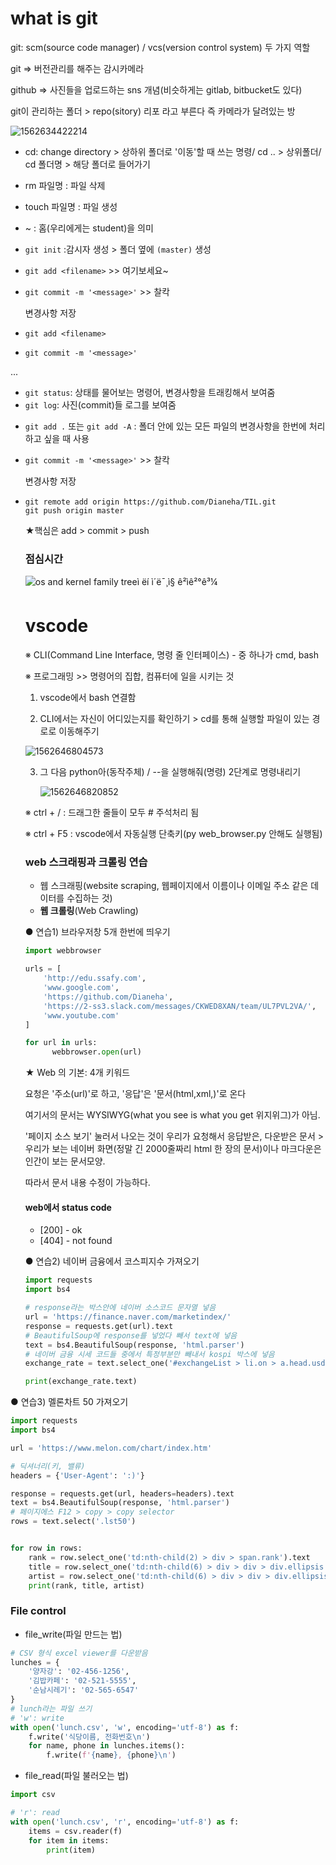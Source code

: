 # what is git

git: scm(source code manager) / vcs(version control system) 두 가지 역할

git => 버전관리를 해주는 감시카메라

github => 사진들을 업로드하는 sns 개념(비슷하게는 gitlab, bitbucket도 있다)

git이 관리하는 폴더 > repo(sitory) 리포 라고 부른다 즉 카메라가 달려있는 방

![1562634422214](C:\Users\student\AppData\Roaming\Typora\typora-user-images\1562634422214.png)

* cd: change directory > 상하위 폴더로 '이동'할 때 쓰는 명령/ cd .. > 상위폴더/ cd 폴더명 > 해당 폴더로 들어가기
* rm 파일명 : 파일 삭제
* touch 파일명 : 파일 생성
* ~ : 홈(우리에게는 student)을 의미



* `git init` :감시자 생성 > 폴더 옆에 `(master)` 생성

* `git add <filename>` >> 여기보세요~

* `git commit -m '<message>'` >> 찰칵

  변경사항 저장

* `git add <filename>`

* `git commit -m '<message>'`

... 

- `git status`: 상태를 물어보는 명령어, 변경사항을 트래킹해서 보여줌
- `git log`: 사진(commit)들 로그를 보여줌



* `git add .`  또는 `git add -A` : 폴더 안에 있는 모든 파일의 변경사항을 한번에 처리하고 싶을 때 사용

* `git commit -m '<message>'` >> 찰칵

  변경사항 저장

* ```
  git remote add origin https://github.com/Dianeha/TIL.git
  git push origin master
  ```

  ★핵심은 add > commit > push

  

  ### 점심시간

  ![os and kernel family treeì ëí ì´ë¯¸ì§ ê²ìê²°ê³¼](https://raw.githubusercontent.com/MIAPtech/digipres-posters/master/OS_kernel_family_tree.jpg)

  

  

  # vscode

  

  ※ CLI(Command Line Interface, 명령 줄 인터페이스) - 중 하나가 cmd, bash

  ※ 프로그래밍 >> 명령어의 집합, 컴퓨터에 일을 시키는 것

  

  1. vscode에서 bash 연결함

  2. CLI에서는 자신이 어디있는지를 확인하기 >  cd를 통해 실행할 파일이 있는 경로로 이동해주기

  ![1562646804573](C:\Users\student\AppData\Roaming\Typora\typora-user-images\1562646804573.png)

  3. 그 다음 python아(동작주체) / --을 실행해줘(명령) 2단계로 명령내리기

     ![1562646820852](C:\Users\student\AppData\Roaming\Typora\typora-user-images\1562646820852.png)

  

  

  ※ ctrl + / : 드래그한 줄들이 모두 # 주석처리 됨
  
  ※ ctrl + F5 : vscode에서 자동실행 단축키(py web_browser.py 안해도 실행됨)
  
  
  
  ### web 스크래핑과 크롤링 연습
  
  - 웹 스크래핑(website scraping, 웹페이지에서 이름이나 이메일 주소 같은 데이터를 수집하는 것)
  - **웹 크롤링**(Web Crawling)
  
  
  
  
  
  ● 연습1) 브라우저창 5개 한번에 띄우기
  
  ```python
  import webbrowser

  urls = [
      'http://edu.ssafy.com',
      'www.google.com',
      'https://github.com/Dianeha',
      'https://2-ss3.slack.com/messages/CKWED8XAN/team/UL7PVL2VA/',
      'www.youtube.com'
  ]
  
  for url in urls:
        webbrowser.open(url)
  
  ```

  

  ★ Web 의 기본: 4개 키워드

  요청은 '주소(url)'로 하고, '응답'은 '문서(html,xml,)'로 온다

  여기서의 문서는 WYSIWYG(what you see is what you get 위지위그)가 아님. 

  '페이지 소스 보기' 눌러서 나오는 것이 우리가 요청해서 응답받은, 다운받은 문서 > 우리가 보는 네이버 화면(정말 긴 2000줄짜리 html 한 장의 문서)이나 마크다운은 인간이 보는 문서모양.

  따라서 문서 내용 수정이 가능하다. 

  

  #### web에서 status code

  - [200] - ok
  - [404] - not found





  ●  연습2) 네이버 금융에서 코스피지수 가져오기

  ```python
  import requests
  import bs4
  
  # response라는 박스안에 네이버 소스코드 문자열 넣음
  url = 'https://finance.naver.com/marketindex/'
  response = requests.get(url).text
  # BeautifulSoup에 response를 넣었다 빼서 text에 넣음
  text = bs4.BeautifulSoup(response, 'html.parser')
  # 네이버 금융 시세 코드들 중에서 특정부분만 빼내서 kospi 박스에 넣음
  exchange_rate = text.select_one('#exchangeList > li.on > a.head.usd > div > span.value')
  
  print(exchange_rate.text)
  
  ```



 ● 연습3) 멜론차트 50 가져오기

```python
import requests
import bs4

url = 'https://www.melon.com/chart/index.htm'

# 딕셔너리(키, 밸류)
headers = {'User-Agent': ':)'}

response = requests.get(url, headers=headers).text
text = bs4.BeautifulSoup(response, 'html.parser')
# 페이지에스 F12 > copy > copy selector
rows = text.select('.lst50')


for row in rows:
    rank = row.select_one('td:nth-child(2) > div > span.rank').text
    title = row.select_one('td:nth-child(6) > div > div > div.ellipsis.rank01 > span > a').text
    artist = row.select_one('td:nth-child(6) > div > div > div.ellipsis.rank02 > a').text
    print(rank, title, artist)

```



### File control

- file_write(파일 만드는 법)

```python
# CSV 형식 excel viewer를 다운받음
lunches = {
    '양자강': '02-456-1256',
    '김밥카페': '02-521-5555',
    '순남시레기': '02-565-6547'
}
# lunch라는 파일 쓰기
# 'w': write
with open('lunch.csv', 'w', encoding='utf-8') as f:
    f.write('식당이름, 전화번호\n')
    for name, phone in lunches.items():
        f.write(f'{name}, {phone}\n')

```



- file_read(파일 불러오는 법)

```python
import csv

# 'r': read
with open('lunch.csv', 'r', encoding='utf-8') as f:
    items = csv.reader(f)
    for item in items:
        print(item)

```



